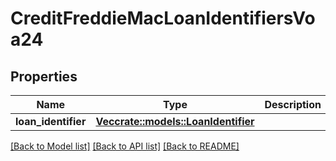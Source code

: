 # CreditFreddieMacLoanIdentifiersVoa24

## Properties

Name | Type | Description | Notes
------------ | ------------- | ------------- | -------------
**loan_identifier** | [**Vec<crate::models::LoanIdentifier>**](LoanIdentifier.md) |  | 

[[Back to Model list]](../README.md#documentation-for-models) [[Back to API list]](../README.md#documentation-for-api-endpoints) [[Back to README]](../README.md)


